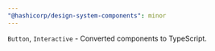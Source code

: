 ```yaml
---
"@hashicorp/design-system-components": minor
---
```


`Button`, `Interactive` - Converted components to TypeScript.
